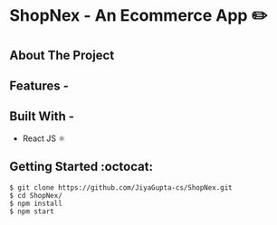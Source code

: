 # ShopNex - An Ecommerce App :pencil2: #
## About The Project ##

<!-- TextTrove is a versatile text processing and analysis tool designed to make working with text easier and more efficient. Whether you're a content creator, a student, or a data scientist, this tool provides a range of essential features to help you understand, manipulate, and extract meaningful insights from text. -->

## Features - ##
<!-- :abcd: **Lowercase Conversion:** This feature converts all the text to lowercase. It's useful for standardizing text and making it consistent, especially for text mining and analysis.

:capital_abcd: **Uppercase Conversion:** Similar to lowercase conversion, this feature converts text to uppercase. It can also be valuable for standardization and emphasis.

 🔊: **Text-to-Speech:** This feature allows users to input text and have it read aloud using a text-to-speech engine. It can be beneficial for accessibility and enhancing the user experience.

8️⃣ **Word Count**: This feature calculates the number of words in the text. It typically considers spaces and punctuation to identify word boundaries.

9️⃣ **Character Count:** This feature counts the total number of characters in the text, including spaces and punctuation.

:alarm_clock: **Time to Read:** Estimate the time it would take for an average reader to read the text at a standard reading pace. This can be presented in minutes or minutes and seconds. -->

## Built With - ##
  * React JS :atom_symbol:

## Getting Started :octocat: ##
```
$ git clone https://github.com/JiyaGupta-cs/ShopNex.git
$ cd ShopNex/
$ npm install
$ npm start 
```

